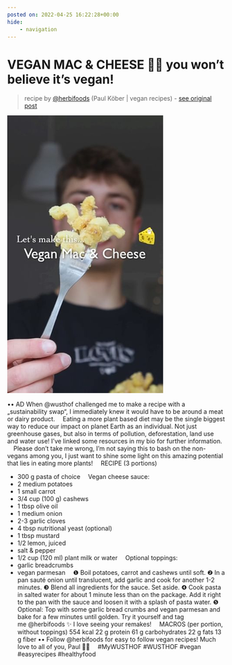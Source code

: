 ```yaml
---
posted on: 2022-04-25 16:22:28+00:00
hide:
    - navigation
---
```


# VEGAN MAC & CHEESE 🧀🌱 you won’t believe it’s vegan! 

> recipe by [@herbifoods](https://www.instagram.com/herbifoods/) 
(Paul Köber | vegan recipes) - [see original post](https://instagram.com/p/Ccx9HOrKuT_)

![](../img/herbifoods_25-04-2022_1604.png)

••
AD When @wusthof challenged me to make a recipe with a „sustainability swap“, I immediately knew it would have to be around a meat or dairy product.
⠀
Eating a more plant based diet may be the single biggest way to reduce our impact on planet Earth as an individual. Not just greenhouse gases, but also in terms of pollution, deforestation, land use and water use! I’ve linked some resources in my bio for further information.
⠀
Please don’t take me wrong, I’m not saying this to bash on the non-vegans among you, I just want to shine some light on this amazing potential that lies in eating more plants!
⠀
RECIPE (3 portions)
- 300 g pasta of choice
⠀ 
Vegan cheese sauce:
- 2 medium potatoes
- 1 small carrot
- 3/4 cup (100 g) cashews
- 1 tbsp olive oil
- 1 medium onion
- 2-3 garlic cloves
- 4 tbsp nutritional yeast (optional)
- 1 tbsp mustard
- 1/2 lemon, juiced
- salt & pepper
- 1/2 cup (120 ml) plant milk or water
⠀
Optional toppings:
- garlic breadcrumbs
- vegan parmesan
⠀
❶ Boil potatoes, carrot and cashews until soft.
❷ In a pan sauté onion until translucent, add garlic and cook for another 1-2 minutes.
❸ Blend all ingredients for the sauce. Set aside.
❹ Cook pasta in salted water for about 1 minute less than on the package. Add it right to the pan with the sauce and loosen it with a splash of pasta water.
❺ Optional: Top with some garlic bread crumbs and vegan parmesan and bake for a few minutes until golden.
Try it yourself and tag me @herbifoods ✨ I love seeing your remakes!
⠀ 
MACROS (per portion, without toppings)
554 kcal
22 g protein
61 g carbohydrates
22 g fats
13 g fiber
••
Follow @herbifoods for easy to follow vegan recipes!
Much love to all of you, Paul 👋💚
⠀
\#MyWUSTHOF \#WUSTHOF \#vegan \#easyrecipes \#healthyfood 
